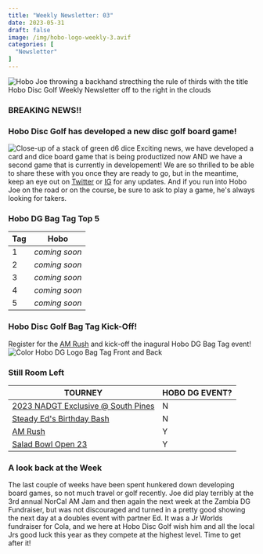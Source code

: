 ```yaml
---
title: "Weekly Newsletter: 03"
date: 2023-05-31
draft: false
image: /img/hobo-logo-weekly-3.avif
categories: [
  "Newsletter"
]
---
```

![Hobo Joe throwing a backhand strecthing the rule of thirds with the title Hobo Disc Golf Weekly Newsletter off to the right in the clouds](/img/weekly-newsletter-banner.avif)

### BREAKING NEWS!!
### Hobo Disc Golf has developed a new disc golf board game!
![Close-up of a stack of green d6 dice](/img/cabin-dice.avif)
Exciting news, we have developed a card and dice board game that is being productized now AND we have a second game that is currently in developement! We are so thrilled to be able to share these with you once they are ready to go, but in the meantime, keep an eye out on [Twitter](https://twitter.com/HoboDG/) or [IG](https://www.instagram.com/HoboDiscGolf/) for any updates. And if you run into Hobo Joe on the road or on the course, be sure to ask to play a game, he's always looking for takers.

### Hobo DG Bag Tag Top 5
| Tag | Hobo |
| --- | ---- |
| 1 | *coming soon* |
| 2 | *coming soon* |
| 3 | *coming soon* |
| 4 | *coming soon* |
| 5 | *coming soon* |

### Hobo Disc Golf Bag Tag Kick-Off!
Register for the [AM Rush](https://www.discgolfscene.com/tournaments/The_Am_Rush_2023) and kick-off the inagural Hobo DG Bag Tag event!
![Color Hobo DG Logo Bag Tag Front and Back](/img/color-bag-tag-front-back.avif)

### Still Room Left
| TOURNEY | HOBO DG EVENT? |
| ------- | -------------- |
| [2023 NADGT Exclusive @ South Pines](https://www.discgolfscene.com/tournaments/2023_NADGT_Exclusive_at_South_Pines) |N|
| [Steady Ed's Birthday Bash](https://www.discgolfscene.com/tournaments/Steady_Eds_Birthday_Bash_2023) |N|
| [AM Rush](https://www.discgolfscene.com/tournaments/The_Am_Rush_2023) |Y|
| [Salad Bowl Open 23](https://www.discgolfscene.com/tournaments/Salad_Bowl_Open_23_2023) |Y|

### A look back at the Week
The last couple of weeks have been spent hunkered down developing board games, so not much travel or golf recently. Joe did play terribly at the 3rd annual NorCal AM Jam and then again the next week at the Zambia DG Fundraiser, but was not discouraged and turned in a pretty good showing the next day at a doubles event with partner Ed. It was a Jr Worlds fundraiser for Cola, and we here at Hobo Disc Golf wish him and all the local Jrs good luck this year as they compete at the highest level. Time to get after it!
